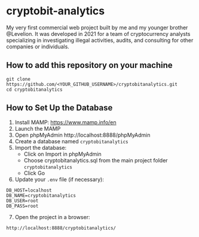 # cryptobit-analytics
My very first commercial web project built by me and my younger brother @Levelion.
It was developed in 2021 for a team of cryptocurrency analysts specializing in investigating illegal activities, audits, and consulting for other companies or individuals.

## How to add this repository on your machine

```
git clone https://github.com/<YOUR_GITHUB_USERNAME>/cryptobitanalytics.git
cd cryptobitanalytics
```

## How to Set Up the Database

1. Install MAMP: https://www.mamp.info/en
2. Launch the MAMP
3. Open phpMyAdmin http://localhost:8888/phpMyAdmin
4. Create a database named `cryptobitanalytics`
5. Import the database:
    - Click on Import in phpMyAdmin
    - Choose cryptobitanalytics.sql from the main project folder `cryptobitanalytics`
    - Click Go
6. Update your `.env` file (if necessary):

```
DB_HOST=localhost
DB_NAME=cryptobitanalytics
DB_USER=root
DB_PASS=root
```
7. Open the project in a browser:

```
http://localhost:8888/cryptobitanalytics/
```
